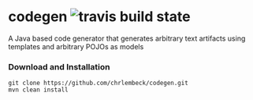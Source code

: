 # codegen ![travis build state](https://travis-ci.org/chrlembeck/codegen.svg?branch=master)

A Java based code generator that generates arbitrary text artifacts using templates and arbitrary POJOs as models

### Download and Installation 

```
git clone https://github.com/chrlembeck/codegen.git
mvn clean install
```

